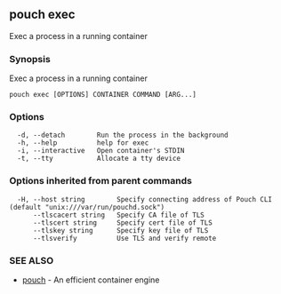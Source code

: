 ## pouch exec

Exec a process in a running container

### Synopsis

Exec a process in a running container

```
pouch exec [OPTIONS] CONTAINER COMMAND [ARG...]
```

### Options

```
  -d, --detach        Run the process in the background
  -h, --help          help for exec
  -i, --interactive   Open container's STDIN
  -t, --tty           Allocate a tty device
```

### Options inherited from parent commands

```
  -H, --host string        Specify connecting address of Pouch CLI (default "unix:///var/run/pouchd.sock")
      --tlscacert string   Specify CA file of TLS
      --tlscert string     Specify cert file of TLS
      --tlskey string      Specify key file of TLS
      --tlsverify          Use TLS and verify remote
```

### SEE ALSO

* [pouch](pouch.md)	 - An efficient container engine

